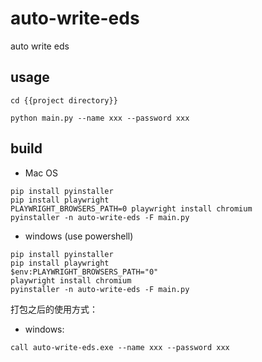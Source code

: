 # auto-write-eds
auto write eds

## usage
```
cd {{project directory}}

python main.py --name xxx --password xxx
```

## build 
- Mac OS
```
pip install pyinstaller
pip install playwright
PLAYWRIGHT_BROWSERS_PATH=0 playwright install chromium
pyinstaller -n auto-write-eds -F main.py
```
- windows (use powershell)
```
pip install pyinstaller
pip install playwright
$env:PLAYWRIGHT_BROWSERS_PATH="0"
playwright install chromium
pyinstaller -n auto-write-eds -F main.py
```

打包之后的使用方式：
- windows:
```
call auto-write-eds.exe --name xxx --password xxx
```
